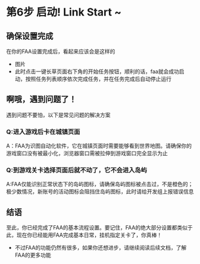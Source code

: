 # 第6步 启动! Link Start ~

## 确保设置完成

在你的FAA设置完成后，看起来应该会是这样的
* 图片
* 此时点击一键长草页面右下角的开始任务按钮，顺利的话，faa就会成功启动，按照任务列表顺序依次完成任务，并在任务完成后自动停止运行

## 啊哦，遇到问题了！

遇到问题不要怕，以下是常见问题的解决方案

### Q:进入游戏后卡在城镇页面
A：FAA为识图自动化软件，它在城镇页面时需要能够看到世界地图。请确保你的游戏窗口没有被最小化，浏览器窗口需被拉伸到游戏窗口完全显示为止

### Q:到游戏关卡选择页面后就不动了，它不会进入岛屿
A:FAA仅能识别正常状态下的岛屿图标，请确保岛屿图标被点击过，不是橙色的；极少数情况，新账号的活动图标会阻挡住岛屿图标，此时请给开发组上报错误信息

## 结语

至此，你已经完成了FAA的基本流程设置。要记住，FAA的绝大部分设置都类似于此，现在你已经能用FAA完成基本日常，挂机指定关卡了，你真棒！
* 不过FAA的功能仍然有很多，如果你还想进步，请继续阅读后续文档，了解FAA的更多功能